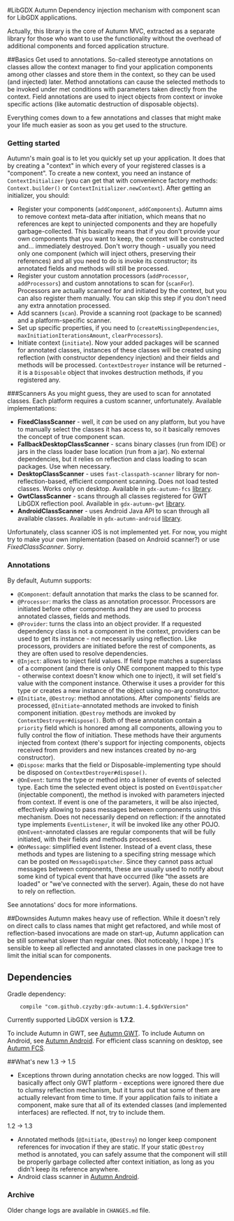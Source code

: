 #LibGDX Autumn
Dependency injection mechanism with component scan for LibGDX applications.

Actually, this library is the core of Autumn MVC, extracted as a separate library for those who want to use the functionality without the overhead of additional components and forced application structure.

##Basics
Get used to annotations. So-called stereotype annotations on classes allow the context manager to find your application components among other classes and store them in the context, so they can be used (and injected) later. Method annotations can cause the selected methods to be invoked under met conditions with parameters taken directly from the context. Field annotations are used to inject objects from context or invoke specific actions (like automatic destruction of disposable objects).

Everything comes down to a few annotations and classes that might make your life much easier as soon as you get used to the structure.

### Getting started

Autumn's main goal is to let you quickly set up your application. It does that by creating a "context" in which every of your registered classes is a "component". To create a new context, you need an instance of `ContextInitializer` (you can get that with convenience factory methods: `Context.builder()` or `ContextInitializer.newContext`). After getting an initializer, you should:

- Register your components (`addComponent`, `addComponents`). Autumn aims to remove context meta-data after initiation, which means that no references are kept to uninjected components and they are hopefully garbage-collected. This basically means that if you don't provide your own components that you want to keep, the context will be constructed and... immediately destroyed. Don't worry though - usually you need only one component (which will inject others, preserving their references) and all you need to do is invoke its constructor; its annotated fields and methods will still be processed.
- Register your custom annotation processors (`addProcessor`, `addProcessors`) and custom annotations to scan for (`scanFor`). Processors are actually scanned for and initiated by the context, but you can also register them manually. You can skip this step if you don't need any extra annotation processed.
- Add scanners (`scan`). Provide a scanning root (package to be scanned) and a platform-specific scanner.
- Set up specific properties, if you need to (`createMissingDependencies`, `maxInitiationIterationsAmount`, `clearProcessors`).
- Initiate context (`initiate`). Now your added packages will be scanned for annotated classes, instances of these classes will be created using reflection (with constructor dependency injection) and their fields and methods will be processed. `ContextDestroyer` instance will be returned - it is a `Disposable` object that invokes destruction methods, if you registered any.

###Scanners
As you might guess, they are used to scan for annotated classes. Each platform requires a custom scanner, unfortunately. Available implementations:

- **FixedClassScanner** - well, it *can* be used on any platform, but you have to manually select the classes it has access to, so it basically removes the concept of true component scan.
- **FallbackDesktopClassScanner** - scans binary classes (run from IDE) or jars in the class loader base location (run from a jar). No external dependencies, but it relies on reflection and class loading to scan packages. Use when necessary.
- **DesktopClassScanner** - uses `fast-classpath-scanner` library for non-reflection-based, efficient component scanning. Does not load tested classes. Works only on desktop. Available in `gdx-autumn-fcs` [library](https://github.com/czyzby/gdx-autumn-fcs).
- **GwtClassScanner** - scans through all classes registered for GWT LibGDX reflection pool. Available in `gdx-autumn-gwt` [library](https://github.com/czyzby/gdx-autumn-gwt).
- **AndroidClassScanner** - uses Android Java API to scan through all available classes. Available in `gdx-autumn-android` [library](https://github.com/czyzby/gdx-autumn-android).

Unfortunately, class scanner iOS is not implemented yet. For now, you might try to make your own implementation (based on Android scanner?) or use *FixedClassScanner*. Sorry.

### Annotations

By default, Autumn supports:

- `@Component`: default annotation that marks the class to be scanned for.
- `@Processor`: marks the class as annotation processor. Processors are initiated before other components and they are used to process annotated classes, fields and methods.
- `@Provider`: turns the class into an object provider. If a requested dependency class is not a component in the context, providers can be used to get its instance - not necessarily using reflection. Like processors, providers are initiated before the rest of components, as they are often used to resolve dependencies.
- `@Inject`: allows to inject field values. If field type matches a superclass of a component (and there is only ONE component mapped to this type - otherwise context doesn't know which one to inject), it will set field's value with the component instance. Otherwise it uses a provider for this type or creates a new instance of the object using no-arg constructor.
- `@Initiate`, `@Destroy`: method annotations. After components' fields are processed, `@Initiate`-annotated methods are invoked to finish component initiation. `@Destroy` methods are invoked by `ContextDestroyer#dispose()`. Both of these annotation contain a `priority` field which is honored among all components, allowing you to fully control the flow of initiation. These methods have their arguments injected from context (there's support for injecting components, objects received from providers and new instances created by no-arg constructor).
- `@Dispose`: marks that the field or Disposable-implementing type should be disposed on `ContextDestroyer#dispose()`.
- `@OnEvent`: turns the type or method into a listener of events of selected type. Each time the selected event object is posted on `EventDispatcher` (injectable component), the method is invoked with parameters injected from context. If event is one of the parameters, it will be also injected, effectively allowing to pass messages between components using this mechanism. Does not necessarily depend on reflection: if the annotated type implements `EventListener`, it will be invoked like any other POJO. `@OnEvent`-annotated classes are regular components that will be fully initiated, with their fields and methods processed.
- `@OnMessage`: simplified event listener. Instead of a event class, these methods and types are listening to a specifing string message which can be posted on `MessageDispatcher`. Since they cannot pass actual messages between components, these are usually used to notify about some kind of typical event that have occurred (like "the assets are loaded" or "we've connected with the server). Again, these do not have to rely on reflection.

See annotations' docs for more informations.

##Downsides
Autumn makes heavy use of reflection. While it doesn't rely on direct calls to class names that might get refactored, and while most of reflection-based invocations are made on start-up, Autumn application can be still somewhat slower than regular ones. (Not noticeably, I hope.) It's sensible to keep all reflected and annotated classes in one package tree to limit the initial scan for components.

## Dependencies
Gradle dependency:
```
    compile "com.github.czyzby:gdx-autumn:1.4.$gdxVersion"
```
Currently supported LibGDX version is **1.7.2**.

To include Autumn in GWT, see [Autumn GWT](http://github.com/czyzby/gdx-autumn-gwt).
To include Autumn on Android, see [Autumn Android](http://github.com/czyzby/gdx-autumn-android).
For efficient class scanning on desktop, see [Autumn FCS](http://github.com/czyzby/gdx-autumn-fcs).

##What's new
1.3 -> 1.5

- Exceptions thrown during annotation checks are now logged. This will basically affect only GWT platform - exceptions were ignored there due to clumsy reflection mechanism, but it turns out that some of them are actually relevant from time to time. If your application fails to initiate a component, make sure that all of its extended classes (and implemented interfaces) are reflected. If not, try to include them.

1.2 -> 1.3

- Annotated methods (`@Initiate`, `@Destroy`) no longer keep component references for invocation if they are static. If your static `@Destroy` method is annotated, you can safely assume that the component will still be properly garbage collected after context initiation, as long as you didn't keep its reference anywhere.
- Android class scanner in [Autumn Android](http://github.com/czyzby/gdx-autumn-android).

### Archive
Older change logs are available in `CHANGES.md` file.